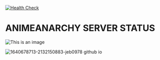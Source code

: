 [![Health Check](../../actions/workflows/health-check.yml/badge.svg)](../../actions/workflows/health-check.yml)

# ANIMEANARCHY SERVER STATUS


![This is an image](https://anarchybeta.vercel.app/vimox-brand.svg)

![1640678713-2132150883-jeb0978 github io](https://user-images.githubusercontent.com/73513007/147543565-15be1dff-faeb-4d03-94af-3e6921f944ef.png)
